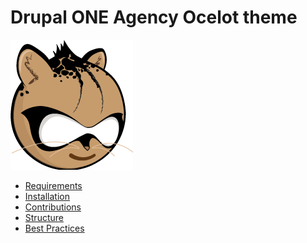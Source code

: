 Drupal ONE Agency Ocelot theme
===================================

![Ocelocat](https://raw.githubusercontent.com/Crosscheck/Ocelot/master/assets/img/sprite/logo.png)

* [Requirements](https://github.com/Crosscheck/Ocelot/wiki/1.-Requirements)
* [Installation](https://github.com/Crosscheck/Ocelot/wiki/2.-Installation)
* [Contributions](https://github.com/Crosscheck/Ocelot/wiki/3.-Contributions)
* [Structure](https://github.com/Crosscheck/Ocelot/wiki/4.-Structure)
* [Best Practices](https://github.com/Crosscheck/Ocelot/wiki/5.-Best-Practices)
